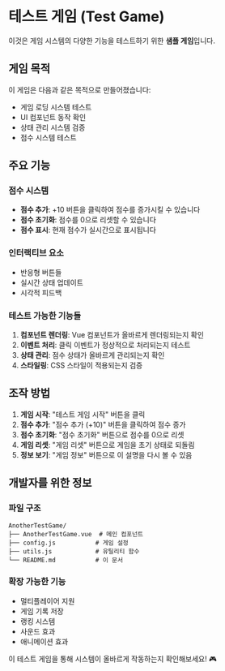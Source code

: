 # 테스트 게임 (Test Game)

이것은 게임 시스템의 다양한 기능을 테스트하기 위한 **샘플 게임**입니다.

## 게임 목적

이 게임은 다음과 같은 목적으로 만들어졌습니다:

- 게임 로딩 시스템 테스트
- UI 컴포넌트 동작 확인
- 상태 관리 시스템 검증
- 점수 시스템 테스트

## 주요 기능

### 점수 시스템

- **점수 추가**: +10 버튼을 클릭하여 점수를 증가시킬 수 있습니다
- **점수 초기화**: 점수를 0으로 리셋할 수 있습니다
- **점수 표시**: 현재 점수가 실시간으로 표시됩니다

### 인터랙티브 요소

- 반응형 버튼들
- 실시간 상태 업데이트
- 시각적 피드백

### 테스트 가능한 기능들

1. **컴포넌트 렌더링**: Vue 컴포넌트가 올바르게 렌더링되는지 확인
2. **이벤트 처리**: 클릭 이벤트가 정상적으로 처리되는지 테스트
3. **상태 관리**: 점수 상태가 올바르게 관리되는지 확인
4. **스타일링**: CSS 스타일이 적용되는지 검증

## 조작 방법

1. **게임 시작**: "테스트 게임 시작" 버튼을 클릭
2. **점수 추가**: "점수 추가 (+10)" 버튼을 클릭하여 점수 증가
3. **점수 초기화**: "점수 초기화" 버튼으로 점수를 0으로 리셋
4. **게임 리셋**: "게임 리셋" 버튼으로 게임을 초기 상태로 되돌림
5. **정보 보기**: "게임 정보" 버튼으로 이 설명을 다시 볼 수 있음

## 개발자를 위한 정보

### 파일 구조

```
AnotherTestGame/
├── AnotherTestGame.vue  # 메인 컴포넌트
├── config.js           # 게임 설정
├── utils.js            # 유틸리티 함수
└── README.md           # 이 문서
```

### 확장 가능한 기능

- 멀티플레이어 지원
- 게임 기록 저장
- 랭킹 시스템
- 사운드 효과
- 애니메이션 효과

이 테스트 게임을 통해 시스템이 올바르게 작동하는지 확인해보세요! 🎮
